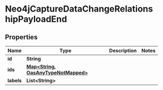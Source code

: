 

# Neo4jCaptureDataChangeRelationshipPayloadEnd

## Properties

Name | Type | Description | Notes
------------ | ------------- | ------------- | -------------
**id** | **String** |  | 
**ids** | [**Map&lt;String, OasAnyTypeNotMapped&gt;**](OasAnyTypeNotMapped.md) |  | 
**labels** | **List&lt;String&gt;** |  | 




